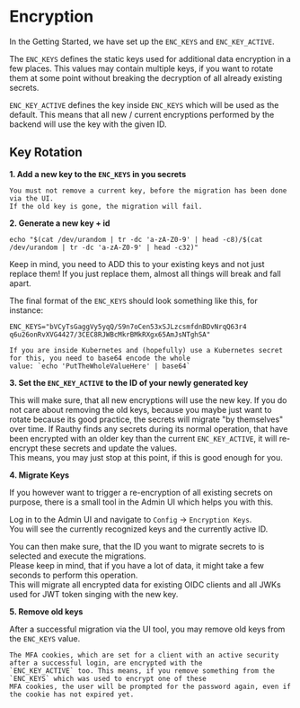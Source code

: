 # Encryption

In the Getting Started, we have set up the `ENC_KEYS` and `ENC_KEY_ACTIVE`.  

The `ENC_KEYS` defines the static keys used for additional data encryption in a few places. This values may contain
multiple keys, if you want to rotate them at some point without breaking the decryption of all already existing secrets.

`ENC_KEY_ACTIVE` defines the key inside `ENC_KEYS` which will be used as the default. This means that all new / current
encryptions performed by the backend will use the key with the given ID.

## Key Rotation

**1. Add a new key to the `ENC_KEYS` in you secrets**

```admonish fail
You must not remove a current key, before the migration has been done via the UI.  
If the old key is gone, the migration will fail.
```

**2. Generate a new key + id**

```
echo "$(cat /dev/urandom | tr -dc 'a-zA-Z0-9' | head -c8)/$(cat /dev/urandom | tr -dc 'a-zA-Z0-9' | head -c32)"
```

Keep in mind, you need to ADD this to your existing keys and not just replace them! If you just replace them, almost
all things will break and fall apart.

The final format of the `ENC_KEYS` should look something like this, for instance:

```
ENC_KEYS="bVCyTsGaggVy5yqQ/S9n7oCen53xSJLzcsmfdnBDvNrqQ63r4 q6u26onRvXVG4427/3CEC8RJWBcMkrBMkRXgx65AmJsNTghSA"
```

```admonish help
If you are inside Kubernetes and (hopefully) use a Kubernetes secret for this, you need to base64 encode the whole
value: `echo 'PutTheWholeValueHere' | base64`
```

**3. Set the `ENC_KEY_ACTIVE` to the ID of your newly generated key**

This will make sure, that all new encryptions will use the new key. If you do not care about removing the old keys, 
because you maybe just want to rotate because its good practice, the secrets will migrate "by themselves" over time.
If Rauthy finds any secrets during its normal operation, that have been encrypted with an older key than the current
`ENC_KEY_ACTIVE`, it will re-encrypt these secrets and update the values.  
This means, you may just stop at this point, if this is good enough for you.

**4. Migrate Keys**

If you however want to trigger a re-encryption of all existing secrets on purpose,  there is a small tool in the
Admin UI which helps you with this.

Log in to the Admin UI and navigate to `Config` -> `Encryption Keys`.  
You will see the currently recognized keys and the currently active ID.

You can then make sure, that the ID you want to migrate secrets to is selected and execute the migrations.  
Please keep in mind, that if you have a lot of data, it might take a few seconds to perform this operation.  
This will migrate all encrypted data for existing OIDC clients and all JWKs used for JWT token singing with the new
key.

**5. Remove old keys**

After a successful migration via the UI tool, you may remove old keys from the `ENC_KEYS` value.

```admonish caution
The MFA cookies, which are set for a client with an active security after a successful login, are encrypted with the
`ENC_KEY_ACTIVE` too. This means, if you remove something from the `ENC_KEYS` which was used to encrypt one of these
MFA cookies, the user will be prompted for the password again, even if the cookie has not expired yet. 
```
